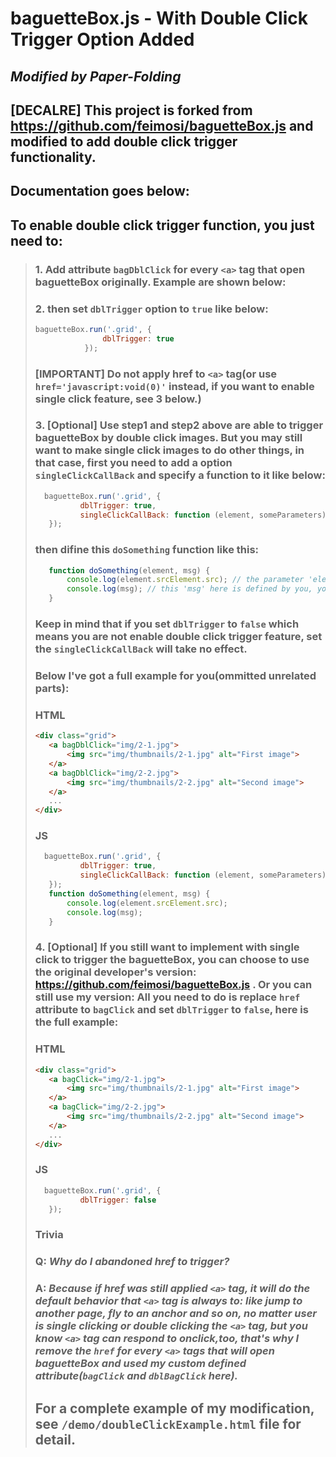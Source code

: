 # baguetteBox.js - With Double Click Trigger Option Added
## _Modified by Paper-Folding_

## __[DECALRE]__ This project is forked from <https://github.com/feimosi/baguetteBox.js> and modified to add double click trigger functionality.
## __Documentation goes below:__
## To enable double click trigger function, you just need to:
> ### 1. Add attribute `bagDblClick` for every `<a>` tag that open baguetteBox originally. Example are shown below:
> ### 2. then set `dblTrigger` option to `true` like below:
> ```javascript
> baguetteBox.run('.grid', {
>                dblTrigger: true
>            });
> ```
> ### __[IMPORTANT] Do not apply href to `<a>` tag(or use `href='javascript:void(0)'` instead, if you want to enable single click feature, see 3 below.)__
> ### 3. __[Optional]__ Use step1 and step2 above are able to trigger baguetteBox by double click images. But you may still want to make single click images to do other things, in that case, first you need to add a option `singleClickCallBack` and specify a function to it like below:
> ```javascript
>   baguetteBox.run('.grid', {
>           dblTrigger: true,
>           singleClickCallBack: function (element, someParameters) { doSomething(element, 'Oh you passed me!'); }
>    });
> ```
> ### then difine this `doSomething` function like this:
> ```javascript
>    function doSomething(element, msg) {
>        console.log(element.srcElement.src); // the parameter 'element' here is the source image element which user click, for example, this example here will print the image's src attribute in console when user single clicked it.
>        console.log(msg); // this 'msg' here is defined by you, you can pass anything to it and even add more parameters to the function itself.
>    }
> ```
> ### Keep in mind that if you set `dblTrigger` to `false` which means you are not enable double click trigger feature, set the `singleClickCallBack` will take no effect.
> ### Below I've got a full example for you(ommitted unrelated parts):
> ### __HTML__
> ```html
><div class="grid">
>    <a bagDblClick="img/2-1.jpg">
>        <img src="img/thumbnails/2-1.jpg" alt="First image">
>    </a>
>    <a bagDblClick="img/2-2.jpg">
>        <img src="img/thumbnails/2-2.jpg" alt="Second image">
>    </a>
>    ...
></div>
> ```
> ### __JS__
> ```javascript
>   baguetteBox.run('.grid', {
>           dblTrigger: true,
>           singleClickCallBack: function (element, someParameters) { doSomething(element, 'Oh you passed me!'); }
>    });
>    function doSomething(element, msg) {
>        console.log(element.srcElement.src);
>        console.log(msg);
>    }
> ```
> ### 4. __[Optional]__ If you still want to implement with single click to trigger the baguetteBox, you can choose to use the original developer's version: <https://github.com/feimosi/baguetteBox.js> . Or you can still use my version: __All you need to do is replace `href` attribute to `bagClick` and set `dblTrigger` to `false`__, here is the full example:
> ### __HTML__
> ```html
><div class="grid">
>    <a bagClick="img/2-1.jpg">
>        <img src="img/thumbnails/2-1.jpg" alt="First image">
>    </a>
>    <a bagClick="img/2-2.jpg">
>        <img src="img/thumbnails/2-2.jpg" alt="Second image">
>    </a>
>    ...
></div>
> ```
> ### __JS__
> ```javascript
>   baguetteBox.run('.grid', {
>           dblTrigger: false
>    });
> ```
> ### Trivia
> ### Q: _Why do I abandoned href to trigger?_
> ### A: _Because if href was still applied `<a>` tag, it will do the default behavior that `<a>` tag is always to: like jump to another page, fly to an anchor and so on, no matter user is single clicking or double clicking the `<a>` tag, but you know `<a>` tag can respond to onclick,too, that's why I remove the `href` for every `<a>` tags that will open baguetteBox and used my custom defined attribute(`bagClick` and `dblBagClick` here)._
> ## For a complete example of my modification, see `/demo/doubleClickExample.html` file for detail.